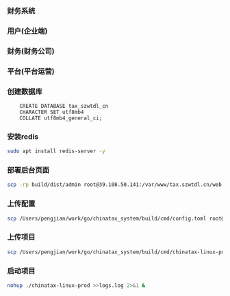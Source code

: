 ### 财务系统


### 用户(企业端)


### 财务(财务公司)


### 平台(平台运营)


### 创建数据库

```mysql
    CREATE DATABASE tax_szwtdl_cn
    CHARACTER SET utf8mb4
    COLLATE utf8mb4_general_ci;
```

### 安装redis

```bash
sudo apt install redis-server -y
```

### 部署后台页面
```bash
scp -rp build/dist/admin root@39.108.50.141:/var/www/tax.szwtdl.cn/web
```

### 上传配置

```bash
scp /Users/pengjian/work/go/chinatax_system/build/cmd/config.toml root@39.108.50.141:/var/www/tax.szwtdl.cn/

```

### 上传项目
```bash
scp /Users/pengjian/work/go/chinatax_system/build/cmd/chinatax-linux-prod root@39.108.50.141:/var/www/tax.szwtdl.cn/
```

### 启动项目

```bash
nohup ./chinatax-linux-prod >>logs.log 2>&1 &
```